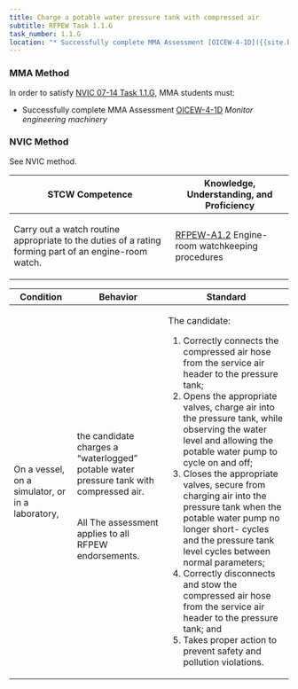 ```yaml
---
title: Charge a potable water pressure tank with compressed air
subtitle: RFPEW Task 1.1.G 
task_number: 1.1.G
location: "* Successfully complete MMA Assessment [OICEW-4-1D]({{site.baseurl}}/assessments/Engine/OICEW-4-1D) *Monitor engineering machinery*" 
---
```



### MMA Method

In order to satisfy  [NVIC 07-14  Task  1.1.G]({{site.baseurl}}/assets/images/nvic-07-14.pdf), MMA students must:

* Successfully complete MMA Assessment [OICEW-4-1D]({{site.baseurl}}/assessments/Engine/OICEW-4-1D) *Monitor engineering machinery*


### NVIC Method

<a onclick="togglevisibility('nvic_methods')" >See NVIC method.</a>

<div id='nvic_methods' class='hide'>

<table>
<thead>
<tr>
<th class='forty'> STCW Competence </th>
<th class='sixty'> Knowledge, Understanding, and Proficiency </th>
</tr>
</thead>




<tbody>
<tr><td markdown='1'>

Carry out a watch routine appropriate to the duties of a rating forming part of an engine-room watch.

</td><td markdown='1'>

[RFPEW-A1.2](../../tables/34.html#RFPEW-A1.2) Engine-room watchkeeping procedures

</td></tr>


</tbody>
</table>


<table>
<thead>
<tr><th class='twenty'>  Condition </th><th class='twenty'> Behavior </th><th  class='sixty'>Standard </th></tr>
</thead>
<tbody >



<tr><td markdown='1'>

On a vessel, on a simulator, or in a laboratory,

</td><td markdown='1'>

the candidate charges a “waterlogged” potable water pressure tank with compressed air.

<br>

<div class="tooltip">All
<span class="tooltiptext">
The assessment applies to all RFPEW endorsements.
</span>
</div>


</td><td markdown='1'>

The candidate:

1. Correctly connects the compressed air hose from the service air header to the pressure tank;
2. Opens the appropriate valves, charge air into the pressure tank, while observing the water level and allowing the potable water pump to cycle on and off;
3. Closes the appropriate valves, secure from charging air into the pressure tank when the potable water pump no longer short- cycles and the pressure tank level cycles between normal parameters;
4. Correctly disconnects and stow the compressed air hose from the service air header to the pressure tank; and
5. Takes proper action to prevent safety and pollution violations.

</td></tr>
</tbody>
</table>
</div>
